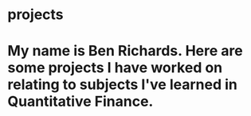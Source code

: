 # projects
# My name is Ben Richards. Here are some projects I have worked on relating to subjects I've learned in Quantitative Finance. 
